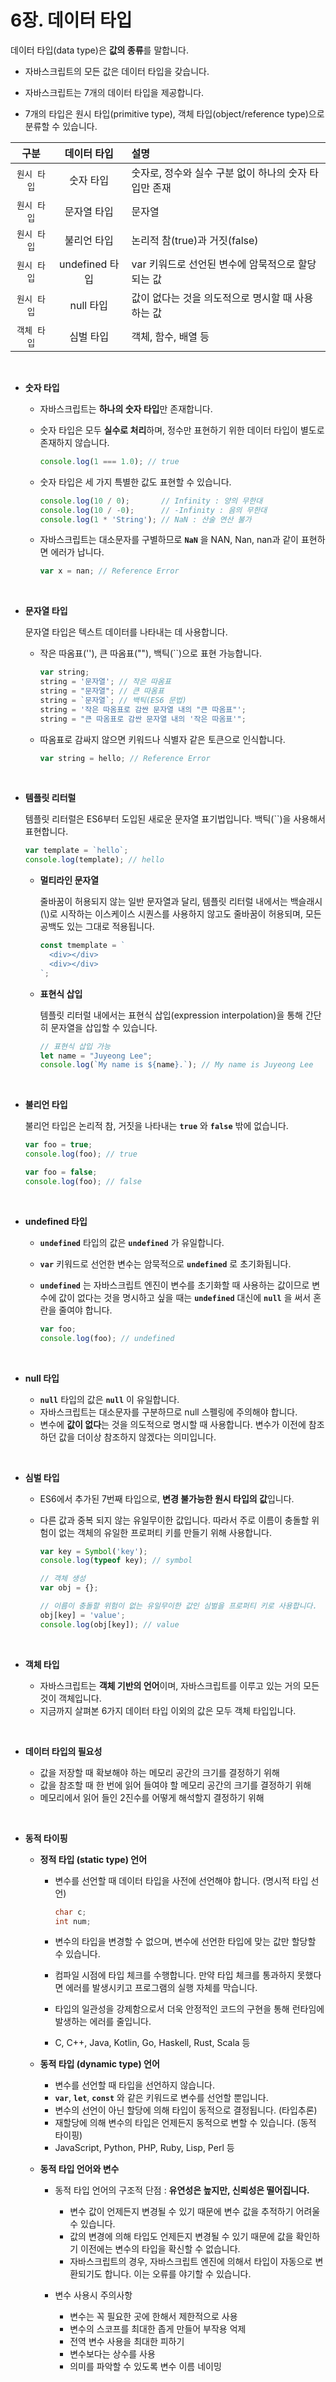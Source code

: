 # 6장. 데이터 타입

데이터 타입(data type)은 **값의 종류**를 말합니다.

  - 자바스크립트의 모든 값은 데이터 타입을 갖습니다.
  
  - 자바스크립트는 7개의 데이터 타입을 제공합니다.

  - 7개의 타입은 원시 타입(primitive type), 객체 타입(object/reference type)으로 분류할 수 있습니다.

  | 구분 | 데이터 타입 | 설명 |
  | :----: | :----: | :---- |
  | `원시 타입` | 숫자 타입 | 숫자로, 정수와 실수 구분 없이 하나의 숫자 타입만 존재 |
  | `원시 타입` | 문자열 타입 | 문자열 |
  | `원시 타입` | 불리언 타입 | 논리적 참(true)과 거짓(false) |
  | `원시 타입` | undefined 타입 | var 키워드로 선언된 변수에 암묵적으로 할당되는 값 |
  | `원시 타입` | null 타입 | 값이 없다는 것을 의도적으로 명시할 때 사용하는 값 |
  | `객체 타입` | 심벌 타입 | 객체, 함수, 배열 등 |
  
<br>

- **숫자 타입**

  - 자바스크립트는 **하나의 숫자 타입**만 존재합니다.

  - 숫자 타입은 모두 **실수로 처리**하며, 정수만 표현하기 위한 데이터 타입이 별도로 존재하지 않습니다.

    ```javascript
    console.log(1 === 1.0); // true
    ```
  
  - 숫자 타입은 세 가지 특별한 값도 표현할 수 있습니다.
  
    ```javascript
    console.log(10 / 0);       // Infinity : 양의 무한대
    console.log(10 / -0);      // -Infinity : 음의 무한대
    console.log(1 * 'String'); // NaN : 산술 연산 불가
    ```
  
  - 자바스크립트는 대소문자를 구별하므로 **`NaN`** 을 NAN, Nan, nan과 같이 표현하면 에러가 납니다.
  
    ```javascript
    var x = nan; // Reference Error
    ```
  
<br>

- **문자열 타입**

  문자열 타입은 텍스트 데이터를 나타내는 데 사용합니다.
  
  - 작은 따옴표(''), 큰 따옴표(""), 백틱(``)으로 표현 가능합니다.

    ```javascript
    var string;
    string = '문자열'; // 작은 따옴표
    string = "문자열"; // 큰 따옴표
    string = `문자열`; // 백틱(ES6 문법)
    string = '작은 따옴표로 감싼 문자열 내의 "큰 따옴표"';
    string = "큰 따옴표로 감싼 문자열 내의 '작은 따옴표'";
    ```
  
  - 따옴표로 감싸지 않으면 키워드나 식별자 같은 토큰으로 인식합니다.

    ```javascript
    var string = hello; // Reference Error
    ```

<br>

- **템플릿 리터럴**

  템플릿 리터럴은 ES6부터 도입된 새로운 문자열 표기법입니다. 백틱(``)을 사용해서 표현합니다.
  
  ```javascript
  var template = `hello`;
  console.log(template); // hello
  ```
  
  - **멀티라인 문자열**
  
    줄바꿈이 허용되지 않는 일반 문자열과 달리, 템플릿 리터럴 내에서는 백슬래시(\\)로 시작하는 이스케이스 시퀀스를 사용하지 않고도 줄바꿈이 허용되며, 모든 공백도 있는 그대로 적용됩니다.
  
    ```javascript
    const tmemplate = `
      <div></div>
      <div></div>
    `;
    ```
    
  - **표현식 삽입**
  
    템플릿 리터럴 내에서는 표현식 삽입(expression interpolation)을 통해 간단히 문자열을 삽입할 수 있습니다.
    
    ```javascript
    // 표현식 삽입 가능
    let name = "Juyeong Lee";
    console.log(`My name is ${name}.`); // My name is Juyeong Lee
    ```

<br>

- **불리언 타입**

  불리언 타입은 논리적 참, 거짓을 나타내는 **`true`** 와 **`false`** 밖에 없습니다.
  
  ```javascript
  var foo = true;
  console.log(foo); // true
  
  var foo = false;
  console.log(foo); // false
  ```

<br>

- **undefined 타입**

  - **`undefined`** 타입의 값은 **`undefined`** 가 유일합니다.
  - **`var`** 키워드로 선언한 변수는 암묵적으로 **`undefined`** 로 초기화됩니다.
  - **`undefined`** 는 자바스크립트 엔진이 변수를 초기화할 때 사용하는 값이므로 변수에 값이 없다는 것을 명시하고 싶을 때는 
    **`undefined`** 대신에 **`null`** 을 써서 혼란을 줄여야 합니다.

    ```javascript
    var foo;
    console.log(foo); // undefined
    ```
    
<br>

- **null 타입**

  - **`null`** 타입의 값은 **`null`** 이 유일합니다.
  - 자바스크립트는 대소문자를 구분하므로 null 스펠링에 주의해야 합니다.
  - 변수에 **값이 없다**는 것을 의도적으로 명시할 때 사용합니다. 변수가 이전에 참조하던 값을 더이상 참조하지 않겠다는 의미입니다.

<br>

- **심벌 타입**

  - ES6에서 추가된 7번째 타입으로, **변경 불가능한 원시 타입의 값**입니다.
  - 다른 값과 중복 되지 않는 유일무이한 값입니다. 따라서 주로 이름이 충돌할 위험이 없는 객체의 유일한 프로퍼티 키를 만들기 위해 사용합니다.

    ```javascript
    var key = Symbol('key');
    console.log(typeof key); // symbol
    
    // 객체 생성
    var obj = {};
    
    // 이름이 충돌할 위험이 없는 유일무이한 값인 심벌을 프로퍼티 키로 사용합니다.
    obj[key] = 'value';
    console.log(obj[key]); // value
    ```

<br>

- **객체 타입**

  - 자바스크립트는 **객체 기반의 언어**이며, 자바스크립트를 이루고 있는 거의 모든 것이 객체입니다.
  - 지금까지 살펴본 6가지 데이터 타입 이외의 값은 모두 객체 타입입니다.
  
<br>

- **데이터 타입의 필요성**
  
  - 값을 저장할 때 확보해야 하는 메모리 공간의 크기를 결정하기 위해
  - 값을 참조할 때 한 번에 읽어 들여야 할 메모리 공간의 크기를 결정하기 위해
  - 메모리에서 읽어 들인 2진수를 어떻게 해석할지 결정하기 위해

<br>

- **동적 타이핑**
  
  - **정적 타입 (static type) 언어**
    - 변수를 선언할 때 데이터 타입을 사전에 선언해야 합니다. (명시적 타입 선언)
    
      ```c
      char c;
      int num;
      ```

    - 변수의 타입을 변경할 수 없으며, 변수에 선언한 타입에 맞는 값만 할당할 수 있습니다.
    - 컴파일 시점에 타입 체크를 수행합니다. 만약 타입 체크를 통과하지 못했다면 에러를 발생시키고 프로그램의 실행 자체를 막습니다.
    - 타입의 일관성을 강제함으로서 더욱 안정적인 코드의 구현을 통해 런타임에 발생하는 에러를 줄입니다.
    - C, C++, Java, Kotlin, Go, Haskell, Rust, Scala 등
  
  - **동적 타입 (dynamic type) 언어**
    - 변수를 선언할 때 타입을 선언하지 않습니다.
    - **`var`**, **`let`**, **`const`** 와 같은 키워드로 변수를 선언할 뿐입니다.
    - 변수의 선언이 아닌 할당에 의해 타입이 동적으로 결정됩니다. (타입추론)
    - 재할당에 의해 변수의 타입은 언제든지 동적으로 변할 수 있습니다. (동적 타이핑)
    - JavaScript, Python, PHP, Ruby, Lisp, Perl 등

  
  - **동적 타입 언어와 변수**

    - 동적 타입 언어의 구조적 단점 : **유연성은 높지만, 신뢰성은 떨어집니다.**
      - 변수 값이 언제든지 변경될 수 있기 때문에 변수 값을 추적하기 어려울 수 있습니다.
      - 값의 변경에 의해 타입도 언제든지 변경될 수 있기 때문에 값을 확인하기 이전에는 변수의 타입을 확신할 수 없습니다.
      - 자바스크립트의 경우, 자바스크립트 엔진에 의해서 타입이 자동으로 변환되기도 합니다. 이는 오류를 야기할 수 있습니다.
      
    - 변수 사용시 주의사항
      - 변수는 꼭 필요한 곳에 한해서 제한적으로 사용
      - 변수의 스코프를 최대한 좁게 만들어 부작용 억제
      - 전역 변수 사용을 최대한 피하기
      - 변수보다는 상수를 사용
      - 의미를 파악할 수 있도록 변수 이름 네이밍
   
